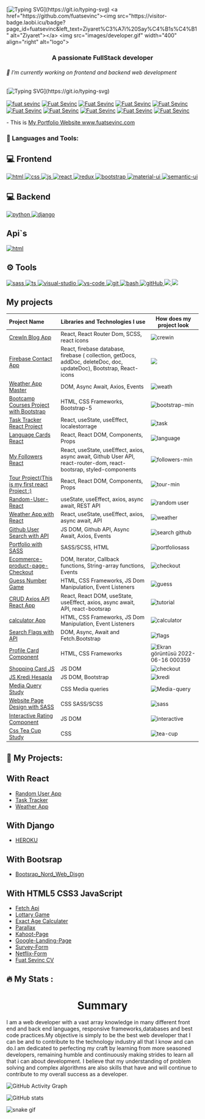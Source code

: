 [![Typing SVG](https://readme-typing-svg.herokuapp.com?font=Timmana&size=30&duration=6000&color=F74747&center=true&vCenter=true&lines=%F0%9F%94%97+Hi+there+I+am+Fuat...)](https://git.io/typing-svg)
<a href="https://github.com/fuatsevinc"><img src="https://visitor-badge.laobi.icu/badge?page_id=fuatsevinc&left_text=Ziyaret%C3%A7i%20Say%C4%B1s%C4%B1" alt="Ziyaret"></a>
<img src="images/developer.gif" width="400" align="right" alt="logo">
<h3 align="center">A passionate FullStack developer</h3>
<h6>🔭 I’m currently working on frontend and backend web development </h6>


[![Typing SVG](https://readme-typing-svg.herokuapp.com?font=Timmana&size=30&duration=6000&color=F74747&center=true&vCenter=true&lines=%F0%9F%94%97+Connect+with+me...)](https://git.io/typing-svg)
<p align="left">
  <a href="https://www.linkedin.com/in/fuat-sevin%C3%A7-6a7969217/" target="blank"><img align="center" src="https://raw.githubusercontent.com/rahuldkjain/github-profile-readme-generator/master/src/images/icons/Social/linked-in-alt.svg" alt="fuat sevinc" height="30" width="40" /></a>
<a href="https://codepen.io/fuatsevinc" target="blank"><img align="center" src="https://cdn.jsdelivr.net/npm/simple-icons@3.0.1/icons/codepen.svg" alt="Fuat Sevinc" height="30" width="40" /></a>  
  <a href="https://app.netlify.com/teams/fuatsevinc/overview" target="blank"><img align="center" src="https://cdn.jsdelivr.net/npm/simple-icons@3.0.1/icons/netlify.svg" alt="Fuat Sevinc" height="30" width="40" /></a>
<a href="https://twitter.com/FuatSevinc_" target="blank"><img align="center" src="https://cdn.jsdelivr.net/npm/simple-icons@3.0.1/icons/twitter.svg" alt="Fuat Sevinc" height="30" width="40" /></a>
<a href="https://www.instagram.com/fuatsevinc66/" target="blank"><img align="center" src="https://cdn.jsdelivr.net/npm/simple-icons@3.0.1/icons/instagram.svg" alt="Fuat Sevinc" height="30" width="40" /></a>
<a href="https://dashboard.heroku.com/pipelines/f9266513-11f3-4f2f-8cb2-bc0e5524a448" target="blank"><img align="center" src="https://cdn.jsdelivr.net/npm/simple-icons@3.0.1/icons/heroku.svg" alt="Fuat Sevinc" height="30" width="40" /></a>
<a href="https://vercel.com/fuatsevinc/react-language-cards/3AphSL7k8qN2rm4oAUpnY3xXVuU5" target="blank"><img align="center" src="https://cdn.jsdelivr.net/npm/simple-icons@3.0.1/icons/vercel.svg" alt="Fuat Sevinc" height="30" width="40" /></a>
<a href="https://giphy.com/channel/fuatsevinc" target="blank"><img align="center" src="https://cdn.jsdelivr.net/npm/simple-icons@7.5.0/icons/giphy.svg" alt="Fuat Sevinc" height="30" width="40" /></a>
<a href="https://www.sololearn.com/profile/26360624" target="blank"><img align="center" src="https://cdn.jsdelivr.net/npm/simple-icons@7.5.0/icons/sololearn.svg" alt="Fuat Sevinc" height="30" width="40" /></a>
<a href="https://www.figma.com/files/recent?fuid=1043526402029891500
</p>" target="blank"><img align="center" src="https://cdn.jsdelivr.net/npm/simple-icons@7.5.0/icons/figma.svg" alt="Fuat Sevinc" height="30" width="40" /></a>


<p align="left">
- This is <a href="http://www.fuatsevinc.com" target="_blank">My Portfolio Website www.fuatsevinc.com</a>
</p>


### 🔧 Languages and Tools:

## 💻 Frontend



<a href="#" target="_blank"> <img src="https://upload.wikimedia.org/wikipedia/commons/thumb/6/61/HTML5_logo_and_wordmark.svg/1200px-HTML5_logo_and_wordmark.svg.png" alt="html" height="60"/> </a>
<a href="#" target="_blank"> <img src="https://upload.wikimedia.org/wikipedia/commons/thumb/d/d5/CSS3_logo_and_wordmark.svg/640px-CSS3_logo_and_wordmark.svg.png" alt="css" height="60"/> </a>
<a href="#" target="_blank"> <img src="https://cdn.icon-icons.com/icons2/2108/PNG/512/javascript_icon_130900.png" alt="js" height="60"/> </a>
<a href="#" target="_blank"> <img src="https://cdn.icon-icons.com/icons2/2415/PNG/512/react_original_wordmark_logo_icon_146375.png" alt="react" width="60"/> </a>
<a href="#" target="_blank"> <img src="https://upload.wikimedia.org/wikipedia/commons/4/49/Redux.png" alt="redux" height="60"/> </a>
<a href="#" target="_blank"> <img src="https://cdn.icon-icons.com/icons2/2415/PNG/512/bootstrap_plain_wordmark_logo_icon_146620.png" alt="bootstrap" height="60"/> </a>
<a href="#" target="_blank"> <img src="https://mui.com/static/logo.png" alt="material-ui" height="55"/> </a>
<a href="#" target="_blank"> <img src="https://react.semantic-ui.com/logo.png" alt="semantic-ui" height="60"/> </a>

## 💻 Backend

<a href="#" target="_blank"> <img src="https://www.python.org/static/img/python-logo.png" alt="python" width="150"/> </a>
<a href="#" target="_blank"> <img src="https://www.djangoproject.com/m/img/logos/django-logo-negative.png" alt="django" height="50"/> </a>

## Api`s
<a href="#" target="_blank"> <img src="https://user-images.githubusercontent.com/89463157/184048993-32bb00ed-54e3-438f-b009-1ccfee967b4a.png" alt="html" height="60"/> </a>

## ⚙ Tools

<a href="#" target="_blank"> <img src="https://upload.wikimedia.org/wikipedia/commons/thumb/9/96/Sass_Logo_Color.svg/1200px-Sass_Logo_Color.svg.png" alt="sass" height="50"/> </a>
<a href="#" target="_blank"> <img src="https://as1.ftcdn.net/v2/jpg/03/21/78/18/1000_F_321781826_tgfihu50c7AcvFDW6Un9mbQ8qzJQhOwQ.jpg" alt="ts" height="50"/> </a>
<a href="#" target="_blank"> <img src="https://img.icons8.com/color/452/visual-studio-2019.png" alt="visual-studio" height="50"/> </a>
<a href="#" target="_blank"> <img src="https://www.pngitem.com/pimgs/m/80-800968_vscode-visual-studio-logo-png-transparent-png.png" alt="vs-code" height="50"/> </a>
<a href="#" target="_blank"> <img src="https://www.vectorlogo.zone/logos/git-scm/git-scm-icon.svg" alt="git" height="50"/> </a>
<a href="#" target="_blank"> <img src="https://www.vectorlogo.zone/logos/gnu_bash/gnu_bash-icon.svg" alt="bash" height="50"/> </a>
<a href="#" target="_blank"> <img src="https://pbs.twimg.com/profile_images/1414990564408262661/r6YemvF9_400x400.jpg" alt="gitHub" height="50"/> </a>
<a href="#" target="_blank"> <img src="https://img.shields.io/badge/jira-1e90ff.svg?&style=for-the-badge&logo=jira&logoColor=white" height="35"/> </a>
<a href="#" target="_blank"> <img src="https://upload.wikimedia.org/wikipedia/commons/thumb/b/b9/Slack_Technologies_Logo.svg/1280px-Slack_Technologies_Logo.svg.png" height="30"/> </a>

## My projects
  Project Name       |Libraries and Technologies I use     |How does my project look   
:-------------------------|-------------------------|-------------------------
[CrewIn Blog App](https://crewin-blog.vercel.app/)| React, React Router Dom, SCSS, react icons |![crewin](https://user-images.githubusercontent.com/97898216/186534031-e91366da-a35b-43f3-a2f1-e555242e8e7a.gif)
[Firebase Contact App](https://selman-firebase-contact.netlify.app/)| React, firebase database, firebase (  collection, getDocs, addDoc,  deleteDoc, doc, updateDoc), Bootstrap, React-icons |![](https://user-images.githubusercontent.com/97898216/180663947-279feb7c-aa9e-4384-8267-98c725978b41.gif)
|[Weather App Master](https://selman-weather-app.netlify.app/)| DOM, Async Await, Axios, Events| ![weath](https://user-images.githubusercontent.com/97898216/178437698-b4671cf3-1fee-4409-a5b3-6832d454fb11.gif)
|[Bootcamp Courses Project with Bootstrap](https://selman-s.github.io/Bootcamp-Courses-Project-with-Bootstrap/) |  HTML, CSS Frameworks, Bootstrap-5 |![bootstrap-min](https://user-images.githubusercontent.com/97898216/171989911-e5693d8a-a491-41b5-b159-d82368f0e940.gif)
|[Task Tracker React Project](https://selman-task-tracker-react.netlify.app/) | React, useState, useEffect, localestorrage | ![task](https://user-images.githubusercontent.com/97898216/179367283-e6d86282-db2c-45f0-90e1-1ae0e32afd9a.gif)
|[Language Cards React](https://selman-react-language-cards.netlify.app/)|React, React DOM, Components, Props|![language](https://user-images.githubusercontent.com/97898216/178433561-1852c5c1-7af2-4990-9f65-1c379bbcce7b.gif)
|[My Followers React](https://selman-followers-github-react.netlify.app/)| React, useState, useEffect, axios, async await, Github User API, react-router-dom, react-bootsrap, styled-components|![followers-min](https://user-images.githubusercontent.com/97898216/178066791-f30551b2-effa-4103-a7a2-6263817a0cd0.gif)
|[Tour Project(This is my first react Project :) ](https://selman-s.github.io/First-React-Project-Tour/) | React, React DOM, Components, Props |![tour-min](https://user-images.githubusercontent.com/97898216/178441143-30916873-4813-46dd-b138-54166e3d26fc.gif)
|[Random-User-React](https://selman-random-user-react.netlify.app/)| useState, useEffect, axios, async await, REST API|![random user](https://user-images.githubusercontent.com/97898216/177017626-e8f8f1b0-56a3-4284-b764-705042b6c36d.gif)
|[Weather App with React](https://selman-weather-app-react.netlify.app/)| React, useState, useEffect, axios, async await, API|![weather](https://user-images.githubusercontent.com/97898216/177019349-7f329dc5-ed5f-427e-aced-fac5736b5ec9.gif)
|[Github User Search with API](https://selman-github-search-app.netlify.app/)  | JS DOM, Github API, Async Await, Axios, Events | ![search github](https://user-images.githubusercontent.com/97898216/174426890-0a3a401d-5b5c-42ce-b1b7-f60be4f20068.gif)
|[Portfolio with SASS](https://selman-s.github.io/Portfolio-with-SASS/)|SASS/SCSS, HTML|![portfoliosass](https://user-images.githubusercontent.com/97898216/170510949-fee34976-b590-4c1c-acdf-0dee3c5ade86.gif)
|[Ecommerce-product-page-Checkout](https://selman-s.github.io/Ecommerce-product-page-Checkout/)| DOM, Iterator, Callback functions, String-array functions, Events|![checkout](https://user-images.githubusercontent.com/97898216/172066910-e5e5df6e-fa10-4c2c-be2d-94e86549a712.gif)
|[Guess Number Game]( https://selman-s.github.io/Guess-Number-Game/)| HTML, CSS Frameworks, JS Dom Manipulation, Event Listeners | ![guess](https://user-images.githubusercontent.com/97898216/172633750-4eebfcad-b6a7-441d-99bc-44ffca23d265.gif)
|[CRUD Axios API React App](https://selman-react-axios-addtutorial.netlify.app/)| React, React DOM, useState, useEffect, axios, async await, API, react-bootsrap|![tutorial](https://user-images.githubusercontent.com/97898216/177818521-023639f0-7f00-4973-bc9d-186f93f323fe.gif)
|[calculator App](https://selman-s.github.io/Calculator-study/)| HTML, CSS Frameworks, JS Dom Manipulation, Event Listeners | ![calculator](https://user-images.githubusercontent.com/97898216/166164152-ba063744-b8ce-4ce2-baf3-01b150ec6baf.png)
|[Search Flags with API](https://selman-search-flag-app.netlify.app/)|  DOM, Async, Await and Fetch.Bootstrap | ![flags](https://user-images.githubusercontent.com/97898216/173928961-f1b8a43b-246f-4117-82de-885a0d51fbe2.gif)
|[Profile Card Component](https://selman-profile-card.netlify.app/)|HTML, CSS Frameworks|![Ekran görüntüsü 2022-06-16 000359](https://user-images.githubusercontent.com/97898216/173929714-d04adcf6-c118-49be-ad2b-3efc49c93031.png)
|[Shopping Card JS](https://selman-s.github.io/Shopping-Card-JS/)|JS DOM|![checkout](https://user-images.githubusercontent.com/97898216/171990110-d6e5da76-6628-488e-8332-4074c4bae5d5.gif)
|[JS Kredi Hesapla](https://selman-s.github.io/JS-Kredi-Hesapla/)|JS DOM, Bootstrap|![kredi](https://user-images.githubusercontent.com/97898216/171054559-48a41815-2037-414b-9a57-ea5f22b59476.png)
|[Media Query Study](https://selman-s.github.io/Media-Query-Study/)|CSS Media queries|![Media-query](https://user-images.githubusercontent.com/97898216/168923692-d82b2e40-ddd8-4e53-b6d8-702e07d60e16.gif)
|[Website Page Design with SASS](https://selman-s.github.io/Website-Page-Design-with-SASS/)|CSS SASS/SCSS|![sass](https://user-images.githubusercontent.com/97898216/171563765-11e2fc18-5e61-4274-be8a-0c38a064d0d9.gif)
|[Interactive Rating Component](https://selman-s.github.io/Interactive-Rating-Component/)|JS DOM|![interactive](https://user-images.githubusercontent.com/97898216/167835181-ea19f25e-c2f2-47c6-b128-667b2fc60c61.png)
|[Css Tea Cup Study](https://selman-s.github.io/Css-Tea-Cup-Study/)|CSS|![tea-cup](https://user-images.githubusercontent.com/97898216/166165043-4f3663d0-5104-4a93-b74a-e658526c3f74.png)





## :star2: My Projects: 
## With React

- <a href="https://fuatsevincuserapp.netlify.app/" target="_blank" >Random User App</a>
- <a href="https://fuatsevinctasktracer.netlify.app/" target="_blank" >Task Tracker</a>
- <a href="https://fuatsevincweatherapp.netlify.app/" target="_blank" >Weather App</a>

## With Django
- <a href="https://dashboard.heroku.com/apps" target="_blank" >HEROKU</a>

## With Bootsrap
- <a href="https://fuatsevinc.github.io/BOOTSRAP-FuatSevincCompany/" target="_blank" >Bootsrap_Nord_Web_Disgn</a>

## With HTML5 CSS3 JavaScript

- <a href="https://fuatsevinc.github.io/HTML-JS-FetchApi/" target="_blank" >Fetch Api</a> 
- <a href="https://fuatsevinc.github.io/HTML-CSS-JS-LottaryGame/" target="_blank" >Lottary Game</a> 
- <a href="https://fuatsevinc.github.io/JS-Exact_Age_Calculater/" target="_blank" >Exact Age Calculater</a> 
- <a href="https://fuatsevinc.github.io/HTML-CSS-Parallax/" target="_blank" >Parallax</a> 
- <a href="https://fuatsevinc.github.io/HTML-KahootPage/" target="_blank" >Kahoot-Page</a>                                                     
- <a href="https://fuatsevinc.github.io/HTML-CSS-GoogleHomepage/" target="_blank" >Google-Landing-Page</a>                     
- <a href="https://fuatsevinc.github.io/HTML-CSS-Survey-Form/" target="_blank" >Survey-Form</a>                                                 
- <a href="https://fuatsevinc.github.io/HTML_CSS-NetflixForm/" target="_blank" >Netflix-Form</a> 
- <a href="https://fuatsevinc.github.io/fuatsevinc_CV/" target="_blank" >Fuat Sevinc CV</a> 

## :fire: My Stats :

<h1 align="center">Summary</h1>
<p>I am a web developer with a vast array knowledge in many different front end and back end languages, responsive frameworks,databases and best code practices.My objective is simply to be the best web developer that I can be and to contribute to the technology industry all that I know and can do.I am dedicated to perfecting my craft by learning from more seasoned developers, remaining humble and continuously making strides to learn all that i can about development. I  believe that my understanding of problem solving and complex algorithms are also skills that have and will continue to contribute to my overall success as a developer.</p>

![GitHub Activity Graph](https://activity-graph.herokuapp.com/graph?username=fuatsevinc)  


![GitHub stats](https://github-readme-stats.vercel.app/api?username=fuatsevinc&show_icons=true)  



![snake gif](https://github.com/bulutluoz/Java-fall-2021/blob/output/github-contribution-grid-snake.gif)
